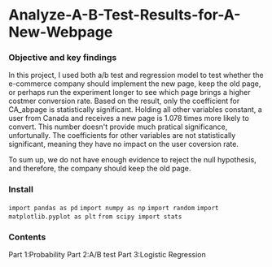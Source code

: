 # Analyze-A-B-Test-Results-for-A-New-Webpage


### Objective and key findings
In this project, I used both a/b test and regression model to test whether the e-commerce company should implement the new page, keep the old page, or perhaps run the experiment longer to see which page brings a higher costmer conversion rate. Based on the result, only the coefficient for CA_abpage is statistically significant. Holding all other variables constant, a user from Canada and receives a new page is 1.078 times more likely to convert. This number doesn't provide much pratical significance, unfortunally. The coefficients for other variables are not statistically significant, meaning they have no impact on the user coversion rate.

To sum up, we do not have enough evidence to reject the null hypothesis, and therefore, the company should keep the old page.


### Install

`import pandas as pd`
`import numpy as np`
`import random`
`import matplotlib.pyplot as plt`
`from scipy import stats`


### Contents

Part 1:Probability
Part 2:A/B test
Part 3:Logistic Regression

